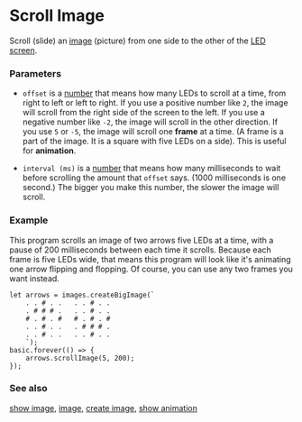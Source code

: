 # Scroll Image

Scroll (slide) an [image](/reference/images/image) (picture) from one
side to the other of the [LED screen](/device/screen).

### Parameters

* ``offset`` is a [number](/reference/types/number) that means
  how many LEDs to scroll at a time, from right to left or
  left to right. If you use a positive number like `2`, the image
  will scroll from the right side of the screen to the left.
  If you use a negative number like `-2`, the image will scroll
  in the other direction. If you use `5` or `-5`, the image
  will scroll one **frame** at a time. (A frame is a part of the
  image. It is a square with five LEDs on a side). This is
  useful for **animation**.

* ``interval (ms)`` is a [number](/reference/types/number) that means
  how many milliseconds to wait before scrolling the amount that
  ``offset`` says. (1000 milliseconds is one second.) The bigger you
  make this number, the slower the image will scroll.

### Example

This program scrolls an image of two arrows five LEDs at a time,
with a pause of 200 milliseconds between each time it scrolls.
Because each frame is five LEDs wide, that means this program
will look like it's animating one arrow flipping and flopping.
Of course, you can use any two frames you want instead.


```blocks
let arrows = images.createBigImage(`
    . . # . .   . . # . .
    . # # # .   . . # . .
    # . # . #   # . # . #
    . . # . .   . # # # .
    . . # . .   . . # . .
    `);
basic.forever(() => {
    arrows.scrollImage(5, 200);
});	
```

### See also

[show image](/reference/images/show-image), [image](/reference/images/image), [create image](/reference/images/create-image), [show animation](/reference/basic/show-animation)

